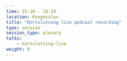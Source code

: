 ```yaml
---
time: 15:10 - 16:10
location: Kongesalen
title: "Kortslutning live podcast recording"
type: session
session_type: plenary
talks:
    - kortslutning-live
weight: 9
---
```

